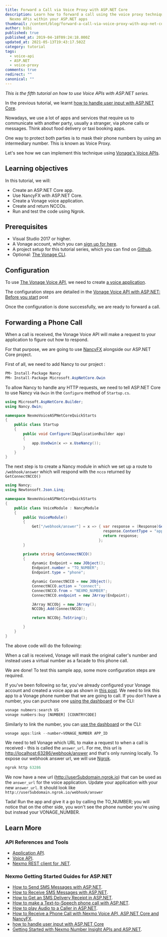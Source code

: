 ```yaml
---
title: Forward a Call via Voice Proxy with ASP.NET Core
description: Learn how to forward a call using the voice proxy technique with
  Nexmo APis within your ASP.NET apps
thumbnail: /content/blog/forward-a-call-via-voice-proxy-with-asp-net-core-dr/voice-proxy-asp-net.png
author: bibi
published: true
published_at: 2019-04-18T09:24:18.000Z
updated_at: 2021-05-13T19:43:17.502Z
category: tutorial
tags:
  - voice-api
  - ASP.NET
  - voice-proxy
comments: true
redirect: ""
canonical: ""
---
```

*This is the fifth tutorial on how to use Voice APIs with ASP.NET series.*

In the previous tutorial, we learnt [how to handle user input with ASP.NET Core](https://www.nexmo.com/blog/2019/01/10/how-to-handle-user-input-with-asp-net-core-dr/).

Nowadays, we use a lot of apps and services that require us to communicate with another party, usually a stranger, via phone calls or messages. Think about food delivery or taxi booking apps.

One way to protect both parties is to mask their phone numbers by using an intermediary number. This is known as Voice Proxy.  

Let's see how we can implement this technique using [Vonage's Voice APIs](https://developer.vonage.com/voice/voice-api/overview).

## Learning objectives

In this tutorial, we will:

* Create an ASP.NET Core app.
* Use NancyFX with ASP.NET Core.
* Create a Vonage voice application.
* Create and return NCCOs.
* Run and test the code using Ngrok.

## Prerequisites

<sign-up></sign-up>

* Visual Studio 2017 or higher.
* A Vonage account, which you can [sign up for here](https://dashboard.nexmo.com/sign-up).
* A project setup for this tutorial series, which you can find on [Github](https://github.com/nexmo-community/nexmo-dotnet-quickstart/tree/ASPNET/NexmoDotNetQuickStarts).
* Optional: [The Vonage CLI](https://github.com/Vonage/vonage-cli).

## Configuration

To use [The Vonage Voice API](https://developer.vonage.com/voice/voice-api/overview), we need to create [a voice application](https://developer.vonage.com/application/overview). 

The configuration steps are detailed in the [Vonage Voice API with ASP.NET: Before you start](https://learn.vonage.com/blog/2017/07/28/nexmo-voice-api-asp-net-configure-dr) post 

Once the configuration is done successfully, we are ready to forward a call.

## Forwarding a Phone Call

When a call is received, the Vonage Voice API will make a request to your application to figure out how to respond.

For that purpose, we are going to use [NancyFX](https://github.com/NancyFx/Nancy) alongside our ASP.NET Core project.

First of all, we need to add Nancy to our project :

```csharp
PM> Install-Package Nancy
PM> Install-Package Microsoft.AspNetCore.Owin
```

To allow Nancy to handle any HTTP requests, we need to tell ASP.NET Core to use Nancy via `Owin` in the `Configure` method of `Startup.cs`.

```csharp
using Microsoft.AspNetCore.Builder;
using Nancy.Owin;

namespace NexmoVoiceASPNetCoreQuickStarts
{
    public class Startup
    {
        public void Configure(IApplicationBuilder app)
        {
            app.UseOwin(x => x.UseNancy());
        }
    }
}
```

The next step is to create a Nancy module in which we set up a route to `/webhook/answer` which will respond with the `ncco` returned by `GetConnectNCCO()`

```csharp
using Nancy;
using Newtonsoft.Json.Linq;

namespace NexmoVoiceASPNetCoreQuickStarts
{
    public class VoiceModule : NancyModule
    {
        public VoiceModule()
        {
            Get["/webhook/answer"] = x => { var response = (Response)GetConnectNCCO();
                                            response.ContentType = "application/json";
                                            return response;
                                          };
        }

        private string GetConnectNCCO()
        {
            dynamic Endpoint = new JObject();
            Endpoint.number = "TO_NUMBER";
            Endpoint.type = "phone";

            dynamic ConnectNCCO = new JObject();
            ConnectNCCO.action = "connect";
            ConnectNCCO.from = "NEXMO_NUMBER";
            ConnectNCCO.endpoint = new JArray(Endpoint);

            JArray NCCObj = new JArray();
            NCCObj.Add(ConnectNCCO);

            return NCCObj.ToString();

        }
    }
}
```

The above code will do the following:

When a call is received, Vonage will mask the original caller's number and instead uses a virtual number as a facade to this phone call.

We are done! To test this sample app, some more configuration steps are required.

If you've been following so far, you've already configured your Vonage account and created a voice app as shown in [this post](https://learn.vonage.com/blog/2017/07/28/nexmo-voice-api-asp-net-configure-dr/). We need to link this app to a Vonage phone number that we are going to call. If you don't have a number, you can purchase one [using the dashboard](https://dashboard.nexmo.com/buy-numbers) or the CLI:

```javascript
vonage nubmers:search US
vonage numbers:buy [NUMBER] [COUNTRYCODE]
```

Similarly to link the number, you can [use the dashboard](https://dashboard.nexmo.com/your-numbers) or the CLI:

```javascript
vonage apps:link --number=VONAGE_NUMBER APP_ID
```

We need to tell Vonage which URL to make a request to when a call is received - this is called the `answer_url`. For me, this url is <http://localhost:63286/webhook/answer> and that's only running locally.
To expose our webhook answer url, we will use [Ngrok](https://www.nexmo.com/blog/2017/07/04/local-development-nexmo-ngrok-tunnel-dr/).

```csharp
ngrok http 63286 
```

We now have a new url (http://userSubdomain.ngrok.io) that can be used as the `answer_url` for the voice application.
Update your application with your new `answer_url`. It should look like `http://userSubdomain.ngrok.io/webhook/answer`

Tada! Run the app and give it a go by calling the TO_NUMBER; you will notice that on the other side, you won't see the phone number you're using but instead your VONAGE_NUMBER.

## Learn More

### API References and Tools

* [Application API](https://developer.nexmo.com/concepts/guides/applications).
* [Voice API](https://developer.nexmo.com/voice/voice-api/overview).
* [Nexmo REST client for .NET](https://github.com/Nexmo/nexmo-dotnet).

### Nexmo Getting Started Guides for ASP.NET

* [How to Send SMS Messages with ASP.NET](https://www.nexmo.com/blog/2017/03/23/send-sms-messages-asp-net-mvc-framework-dr/).
* [How to Receive SMS Messages with ASP.NET](https://www.nexmo.com/blog/2017/03/31/recieve-sms-messages-with-asp-net-mvc-framework-dr/).
* [How to Get an SMS Delivery Receipt in ASP.NET](https://www.nexmo.com/blog/2017/07/21/get-sms-delivery-receipt-asp-net-mvc-dr/).
* [How to make a Text-to-Speech phone call with ASP.NET](https://www.nexmo.com/blog/2017/07/28/text-to-speech-phone-call-dr/).
* [How to play Audio to a Caller in ASP.NET](https://www.nexmo.com/blog/2017/11/29/how-to-play-audio-to-a-caller-in-asp-net-core-dr/).
* [How to Receive a Phone Call with Nexmo Voice API, ASP.NET Core and NancyFX](https://www.nexmo.com/blog/2018/11/21/how-to-receive-a-phone-call-with-nexmo-voice-api-asp-core-core-and-nancyfx-dr/).
* [how to handle user input with ASP.NET Core](https://www.nexmo.com/blog/2019/01/10/how-to-handle-user-input-with-asp-net-core-dr/)
* [Getting Started with Nexmo Number Insight APIs and ASP.NET](https://www.nexmo.com/blog/2018/05/22/getting-started-with-nexmo-number-insight-apis-and-asp-net-dr/).